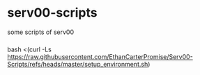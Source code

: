 # serv00-scripts
some scripts of serv00

###
bash <(curl -Ls https://raw.githubusercontent.com/EthanCarterPromise/Serv00-Scripts/refs/heads/master/setup_environment.sh)
